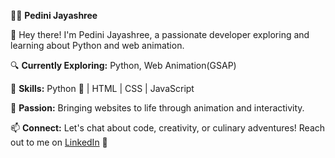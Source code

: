 👩‍💻 **Pedini Jayashree**
  
👋 Hey there! I'm Pedini Jayashree, a passionate developer exploring and learning about Python and web animation.

🔍 **Currently Exploring:** Python, Web Animation(GSAP)

🌱 **Skills:** Python 🐍 | HTML | CSS | JavaScript

🎨 **Passion:** Bringing websites to life through animation and interactivity.

📫 **Connect:** Let's chat about code, creativity, or culinary adventures! Reach out to me on [LinkedIn](https://www.linkedin.com/in/pedini-jayashree/) 🌟

